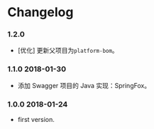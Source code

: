 # Changelog

### 1.2.0

- [优化] 更新父项目为`platform-bom`。

### 1.1.0 2018-01-30

- 添加 Swagger 项目的 Java 实现：SpringFox。

### 1.0.0 2018-01-24

- first version.
